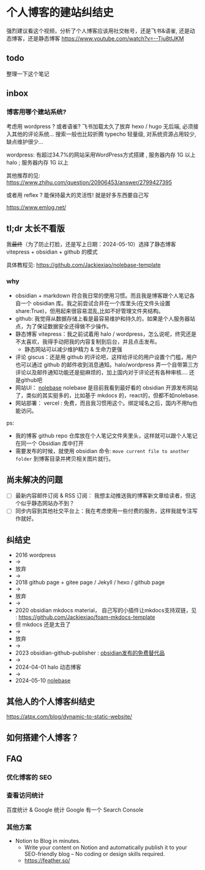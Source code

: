 # 个人博客的建站纠结史

强烈建议看这个视频，分析了个人博客应该用社交帐号，还是飞书&语雀, 还是动态博客，还是静态博客
https://www.youtube.com/watch?v=--Tju8tIJKM

## todo 
整理一下这个笔记
## inbox

### 博客用哪个建站系统?

考虑用 wordpress ? 或者语雀?  飞书加载太久了放弃
hexo  / hugo 无后端, 必须接入其他的评论系统... 搜索一般也比较折腾
typecho 轻量级, 对系统资源占用较少, 缺点维护很少...

wordpress: 有超过34.7%的网站采用WordPress方式搭建 , 服务器内存 1G 以上
halo ;  服务器内存 1G 以上

其他推荐的见: https://www.zhihu.com/question/20906453/answer/2799427395

或者用 reflex ? 能保持最大的灵活性! 就是好多东西要自己写

https://www.emlog.net/

## tl;dr 太长不看版
我~~最终~~（为了防止打脸，还是写上日期：2024-05-10）选择了静态博客 vitepress + obsidian + github 的模式

具体教程见:  https://github.com/Jackiexiao/nolebase-template

### why
- obsidian + markdown 符合我日常的使用习惯。而且我是博客跟个人笔记各自一个 obsidian 库。我之前尝试合并在一个库里头(在文件头设置 share:True)，但用起来很容易混乱,比如不好管理文件夹结构。
- github: 我觉得从数据存储上看是最容易维护和持久的，如果是个人服务器站点，为了保证数据安全还得做不少操作。
- 静态博客 vitepress：我之前试着用 halo / wordpress，怎么说呢，终究还是不太喜欢，我得手动把我的内容复制到后台，并且点击发布。
    - 静态网站可以减少维护精力 & 生命力更强
- 评论 giscus：还是用 github 的评论吧，这样给评论的用户设置个门槛，用户也可以通过 github 的邮件收到消息通知。halo/wordpress 弄一个自带第三方评论以及邮件通知功能还是挺麻烦的，加上国内对于评论还有各种审核.... 还是github吧
- 网站UI： [nolebase](https://github.com/nolebase/nolebase/) nolebase 是目前我看到最好看的 obsidian 开源发布网站了，类似的其实挺多的，比如基于 mkdocs 的，react的，但都不如nolebase.
- 网站部署： vercel : 免费，而且我习惯用这个。绑定域名之后，国内不用fq也能访问。

ps:
- 我的博客 github repo 仓库放在个人笔记文件夹里头，这样就可以跟个人笔记在同一个 Obsidian 库中打开
- 需要发布的时候，就使用 obsidian 命令: `move current file to another folder` 到博客目录并拷贝相关图片就行。

## 尚未解决的问题
- [ ] 最新内容邮件订阅 & RSS 订阅： 我想主动推送我的博客新文章给读者，但这个似乎静态网站办不到？
- [ ] 同步内容到其他社交平台上：我在考虑使用一些付费的服务，这样我就专注写作就好。

## 纠结史

- 2016 wordpress
- ->
- 放弃
- ->
- 2018 github page +  gitee page / Jekyll / hexo / github page
- -> 
- 放弃
- ->
- 2020 obsidian mkdocs material， 自己写的小插件让mkdocs支持双链，见 : https://github.com/Jackiexiao/foam-mkdocs-template
- 但 mkdocs 还是太丑了
- ->
- 放弃
- ->
- 2023 obsidian-github-publisher : [obsidian发布的免费替代品](obsidian发布的免费替代品)
- -> 
- 2024-04-01 halo 动态博客
- -> 
- 2024-05-10 [nolebase](https://github.com/nolebase/nolebase/)


## 其他人的个人博客纠结史
https://atpx.com/blog/dynamic-to-static-website/


## 如何搭建个人博客？


## FAQ

### 优化博客的 SEO
### 查看访问统计
百度统计 & Google 统计
Google 有一个 Search Console 

### 其他方案
- Notion to Blog in minutes. 
    - Write your content on Notion and automatically publish it to your SEO-friendly blog – No coding or design skills required.
    - https://feather.so/
